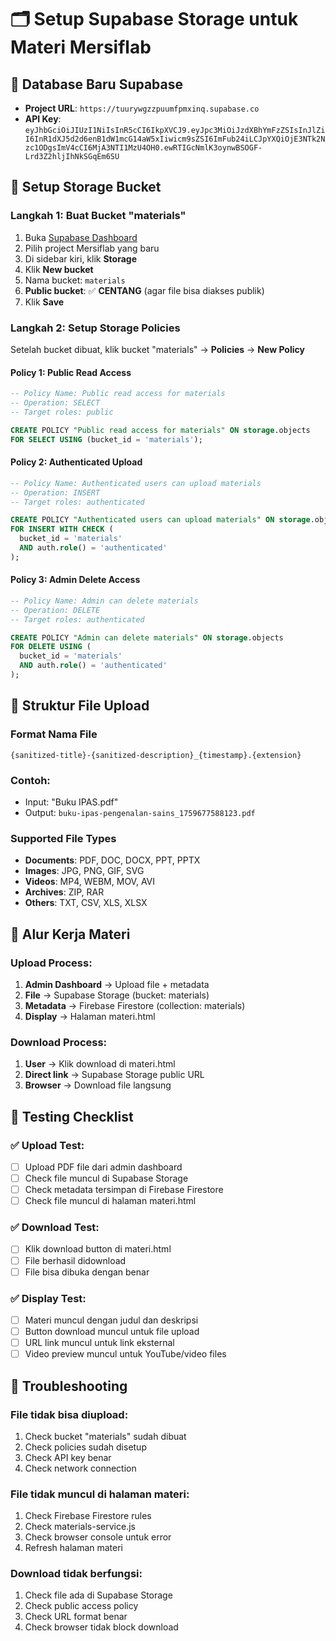 # 🗂️ Setup Supabase Storage untuk Materi Mersiflab

## 🎯 Database Baru Supabase
- **Project URL**: `https://tuurywgzzpuumfpmxinq.supabase.co`
- **API Key**: `eyJhbGciOiJIUzI1NiIsInR5cCI6IkpXVCJ9.eyJpc3MiOiJzdXBhYmFzZSIsInJlZiI6InR1dXJ5d2d6enB1dW1mcG14aW5xIiwicm9sZSI6ImFub24iLCJpYXQiOjE3NTk2Nzc1ODgsImV4cCI6MjA3NTI1MzU4OH0.ewRTIGcNmlK3oynwBSOGF-Lrd3Z2hljIhNkSGqEm6SU`

## 📁 Setup Storage Bucket

### Langkah 1: Buat Bucket "materials"
1. Buka [Supabase Dashboard](https://supabase.com/dashboard)
2. Pilih project Mersiflab yang baru
3. Di sidebar kiri, klik **Storage**
4. Klik **New bucket**
5. Nama bucket: `materials`
6. **Public bucket**: ✅ **CENTANG** (agar file bisa diakses publik)
7. Klik **Save**

### Langkah 2: Setup Storage Policies
Setelah bucket dibuat, klik bucket "materials" → **Policies** → **New Policy**

#### Policy 1: Public Read Access
```sql
-- Policy Name: Public read access for materials
-- Operation: SELECT
-- Target roles: public

CREATE POLICY "Public read access for materials" ON storage.objects
FOR SELECT USING (bucket_id = 'materials');
```

#### Policy 2: Authenticated Upload
```sql
-- Policy Name: Authenticated users can upload materials  
-- Operation: INSERT
-- Target roles: authenticated

CREATE POLICY "Authenticated users can upload materials" ON storage.objects
FOR INSERT WITH CHECK (
  bucket_id = 'materials' 
  AND auth.role() = 'authenticated'
);
```

#### Policy 3: Admin Delete Access
```sql
-- Policy Name: Admin can delete materials
-- Operation: DELETE  
-- Target roles: authenticated

CREATE POLICY "Admin can delete materials" ON storage.objects
FOR DELETE USING (
  bucket_id = 'materials'
  AND auth.role() = 'authenticated'
);
```

## 🔧 Struktur File Upload

### Format Nama File
```
{sanitized-title}-{sanitized-description}_{timestamp}.{extension}
```

### Contoh:
- Input: "Buku IPAS.pdf"
- Output: `buku-ipas-pengenalan-sains_1759677588123.pdf`

### Supported File Types
- **Documents**: PDF, DOC, DOCX, PPT, PPTX
- **Images**: JPG, PNG, GIF, SVG
- **Videos**: MP4, WEBM, MOV, AVI
- **Archives**: ZIP, RAR
- **Others**: TXT, CSV, XLS, XLSX

## 🎯 Alur Kerja Materi

### Upload Process:
1. **Admin Dashboard** → Upload file + metadata
2. **File** → Supabase Storage (bucket: materials)
3. **Metadata** → Firebase Firestore (collection: materials)
4. **Display** → Halaman materi.html

### Download Process:
1. **User** → Klik download di materi.html
2. **Direct link** → Supabase Storage public URL
3. **Browser** → Download file langsung

## 🧪 Testing Checklist

### ✅ Upload Test:
- [ ] Upload PDF file dari admin dashboard
- [ ] Check file muncul di Supabase Storage
- [ ] Check metadata tersimpan di Firebase Firestore
- [ ] Check file muncul di halaman materi.html

### ✅ Download Test:
- [ ] Klik download button di materi.html
- [ ] File berhasil didownload
- [ ] File bisa dibuka dengan benar

### ✅ Display Test:
- [ ] Materi muncul dengan judul dan deskripsi
- [ ] Button download muncul untuk file upload
- [ ] URL link muncul untuk link eksternal
- [ ] Video preview muncul untuk YouTube/video files

## 🚨 Troubleshooting

### File tidak bisa diupload:
1. Check bucket "materials" sudah dibuat
2. Check policies sudah disetup
3. Check API key benar
4. Check network connection

### File tidak muncul di halaman materi:
1. Check Firebase Firestore rules
2. Check materials-service.js
3. Check browser console untuk error
4. Refresh halaman materi

### Download tidak berfungsi:
1. Check file ada di Supabase Storage
2. Check public access policy
3. Check URL format benar
4. Check browser tidak block download
